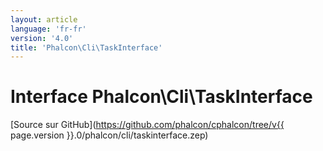 ```yaml
---
layout: article
language: 'fr-fr'
version: '4.0'
title: 'Phalcon\Cli\TaskInterface'
---
```

# Interface **Phalcon\Cli\TaskInterface**

[Source sur GitHub](https://github.com/phalcon/cphalcon/tree/v{{ page.version }}.0/phalcon/cli/taskinterface.zep)